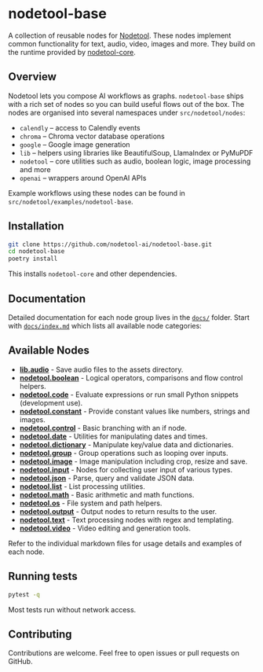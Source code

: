 # nodetool-base

A collection of reusable nodes for [Nodetool](https://github.com/nodetool-ai/nodetool). These nodes implement common functionality for text, audio, video, images and more. They build on the runtime provided by [nodetool-core](https://github.com/nodetool-ai/nodetool-core).

## Overview

Nodetool lets you compose AI workflows as graphs. `nodetool-base` ships with a rich set of nodes so you can build useful flows out of the box. The nodes are organised into several namespaces under `src/nodetool/nodes`:

- `calendly` – access to Calendly events
- `chroma` – Chroma vector database operations
- `google` – Google image generation
- `lib` – helpers using libraries like BeautifulSoup, LlamaIndex or PyMuPDF
- `nodetool` – core utilities such as audio, boolean logic, image processing and more
- `openai` – wrappers around OpenAI APIs

Example workflows using these nodes can be found in `src/nodetool/examples/nodetool-base`.

## Installation

```bash
git clone https://github.com/nodetool-ai/nodetool-base.git
cd nodetool-base
poetry install
```

This installs `nodetool-core` and other dependencies.

## Documentation

Detailed documentation for each node group lives in the [`docs/`](docs) folder. Start with [`docs/index.md`](docs/index.md) which lists all available node categories:

## Available Nodes

- **[lib.audio](nodetool_audio.md)** - Save audio files to the assets directory.
- **[nodetool.boolean](nodetool_boolean.md)** - Logical operators, comparisons and flow control helpers.
- **[nodetool.code](nodetool_code.md)** - Evaluate expressions or run small Python snippets (development use).
- **[nodetool.constant](nodetool_constant.md)** - Provide constant values like numbers, strings and images.
- **[nodetool.control](nodetool_control.md)** - Basic branching with an if node.
- **[nodetool.date](nodetool_date.md)** - Utilities for manipulating dates and times.
- **[nodetool.dictionary](nodetool_dictionary.md)** - Manipulate key/value data and dictionaries.
- **[nodetool.group](nodetool_group.md)** - Group operations such as looping over inputs.
- **[nodetool.image](nodetool_image.md)** - Image manipulation including crop, resize and save.
- **[nodetool.input](nodetool_input.md)** - Nodes for collecting user input of various types.
- **[nodetool.json](nodetool_json.md)** - Parse, query and validate JSON data.
- **[nodetool.list](nodetool_list.md)** - List processing utilities.
- **[nodetool.math](nodetool_math.md)** - Basic arithmetic and math functions.
- **[nodetool.os](nodetool_os.md)** - File system and path helpers.
- **[nodetool.output](nodetool_output.md)** - Output nodes to return results to the user.
- **[nodetool.text](nodetool_text.md)** - Text processing nodes with regex and templating.
- **[nodetool.video](nodetool_video.md)** - Video editing and generation tools.

Refer to the individual markdown files for usage details and examples of each node.

## Running tests

```bash
pytest -q
```

Most tests run without network access.

## Contributing

Contributions are welcome. Feel free to open issues or pull requests on GitHub.

